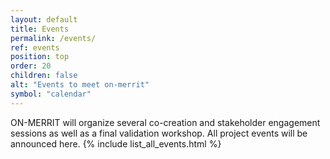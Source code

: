 ```yaml
---
layout: default
title: Events
permalink: /events/
ref: events
position: top
order: 20
children: false
alt: "Events to meet on-merrit"
symbol: "calendar"
---
```

<!-- Start editing content here -->
ON-MERRIT will organize several co-creation and stakeholder engagement sessions as well as a final validation workshop. All project events will be announced here.
{% include list_all_events.html %}
